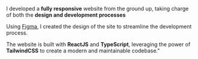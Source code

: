 I developed a **fully responsive** website from the ground up, taking charge of both the **design and development processes**

Using [Figma](https://www.figma.com/design/nkOThbhroZHoa0L8h44F5v/Portfolio-v2?node-id=0-1&t=CStSfkEl6lqHiOzJ-0), I created the design of the site to streamline the development process. 

The website is built with **ReactJS** and **TypeScript**, leveraging the power of **TailwindCSS** to create a modern and maintainable codebase."